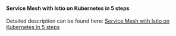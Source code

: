 #### Service Mesh with Istio on Kubernetes in 5 steps

Detailed description can be found here: [Service Mesh with Istio on Kubernetes in 5 steps](https://piotrminkowski.com/2018/04/13/service-mesh-with-istio-on-kubernetes-in-5-steps/) 
